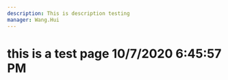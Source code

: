 ```yaml
---
description: This is description testing
manager: Wang.Hui
---
```

# this is a test page 10/7/2020 6:45:57 PM